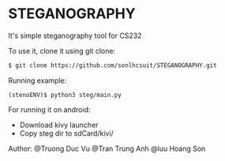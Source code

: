 # STEGANOGRAPHY

It's simple steganography tool for CS232

To use it, clone it using git clone:
```sh
$ git clone https://github.com/sonlhcsuit/STEGANOGRAPHY.git
```
Running example:

```
(stenoENV)$ python3 steg/main.py
```

For running it on android:
- Download kivy launcher
- Copy steg dir to sdCard/kivi/

Author:
@Truong Duc Vu
@Tran Trung Anh
@luu Hoang Son
